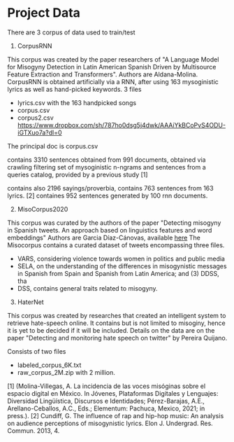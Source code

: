 # Project Data

There are 3 corpus of data used to train/test

1. CorpusRNN

This corpus was created by the paper researchers of "A Language Model for Misogyny Detection in Latin American Spanish Driven by Multisource Feature Extraction
and Transformers". Authors are Aldana-Molina.
CorpusRNN is obtained artificially via a RNN, after using 163 mysoginistic lyrics as well
as hand-picked keywords.
3 files

- lyrics.csv with the 163 handpicked songs
- corpus.csv
- corpus2.csv
  https://www.dropbox.com/sh/787ho0dsg5j4dwk/AAAiYkBCoPvS4ODU-iGTXuo7a?dl=0

The principal doc is corpus.csv

contains 3310 sentences obtained from 991 documents, obtained via crawling filtering set of mysoginistic n-ngrams and sentences from a queries catalog, provided by a previous study [1]

contains also 2196 sayings/proverbia,
contains 763 sentences from 163 lyrics. [2]
containes 952 sentences generated by 100 rnn documents.

2. MisoCorpus2020

This corpus was curated by the authors of the paper "Detecting misogyny in Spanish tweets. An approach based on linguistics features and word embeddings"
Authors are Garcia Díaz-Cánovas, available [here](https://www.sciencedirect.com/science/article/abs/pii/S0167739X20301928?via%3Dihub)
The Misocorpus contains a curated dataset of tweets encompassing three files.

- VARS, considering violence towards women in politics and public media
- SELA, on the understanding of the differences in misogynistic messages in Spanish from Spain and Spanish from Latin America; and (3) DDSS, tha
- DSS, contains general traits related to misogyny.

3. HaterNet

This corpus was created by researches that created an intelligent system to retrieve hate-speech online. It contains but is not limited to misoginy,
hence it is yet to be decided if it will be included. Details on the data are on the paper "Detecting and monitoring hate speech on twitter" by Pereira Quijano.

Consists of two files

- labeled_corpus_6K.txt
- raw_corpus_2M.zip with 2 million.

[1] (Molina-Villegas, A. La incidencia de las voces misóginas sobre el espacio digital en México. In Jóvenes, Plataformas Digitales y
Lenguajes: Diversidad Lingüística, Discursos e Identidades; Pérez-Barajas, A.E., Arellano-Ceballos, A.C., Eds.; Elementum: Pachuca,
Mexico, 2021; in press.).
[2] Cundiff, G. The influence of rap and hip-hop music: An analysis on audience perceptions of misogynistic lyrics. Elon J. Undergrad.
Res. Commun. 2013, 4.
